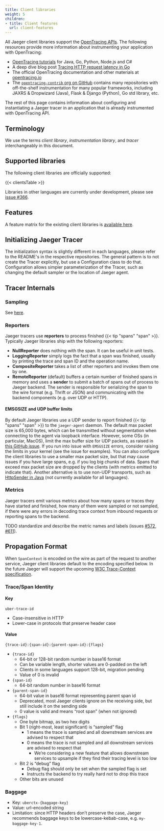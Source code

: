 ```yaml
---
title: Client libraries
weight: 5
children:
- title: Client features
  url: client-features
---
```


All Jaeger client libraries support the [OpenTracing APIs](http://opentracing.io). The following resources provide more information about instrumenting your application with OpenTracing:

* [OpenTracing tutorials](https://github.com/yurishkuro/opentracing-tutorial) for Java, Go, Python, Node.js and C#
* A deep dive blog post [Tracing HTTP request latency in Go][http-latency-medium]
* The official OpenTracing documentation and other materials at [opentracing.io](http://opentracing.io)
* The [`opentracing-contrib` org on GitHub](https://github.com/opentracing-contrib) contains many repositories with off-the-shelf instrumentation for many popular frameworks, including JAXRS & Dropwizard (Java), Flask & Django (Python), Go std library, etc.

The rest of this page contains information about configuring and instantiating a Jaeger tracer in an application that is already instrumented with OpenTracing API.

## Terminology

We use the terms *client library*, *instrumentation library*, and *tracer* interchangeably in this document.

## Supported libraries

The following client libraries are officially supported:

{{< clientsTable >}}

Libraries in other languages are currently under development, please see [issue #366](https://github.com/jaegertracing/jaeger/issues/366).

## Features

A feature matrix for the existing client libraries is [available here](../client-features/).

## Initializing Jaeger Tracer

The initialization syntax is slightly different in each languages, please refer to the README's in the respective repositories.
The general pattern is to not create the Tracer explicitly, but use a Configuration class to do that.  Configuration allows
simpler parameterization of the Tracer, such as changing the default sampler or the location of Jaeger agent.

## Tracer Internals

### Sampling

See [here](../sampling#client-sampling-configuration).

### Reporters

Jaeger tracers use **reporters** to process finished {{< tip "spans" "span" >}}. Typically Jaeger libraries ship with the following reporters:

* **NullReporter** does nothing with the span. It can be useful in unit tests.
* **LoggingReporter** simply logs the fact that a span was finished, usually by printing the trace and span ID and the operation name.
* **CompositeReporter** takes a list of other reporters and invokes them one by one.
* **RemoteReporter** (default) buffers a certain number of finished spans in memory and uses a **sender** to submit a batch of spans out of process to Jaeger backend. The sender is responsible for serializing the span to the wire format (e.g. Thrift or JSON) and communicating with the backend components (e.g. over UDP or HTTP).

#### EMSGSIZE and UDP buffer limits

By default Jaeger libraries use a UDP sender to report finished {{< tip "spans" "span" >}} to the `jaeger-agent` daemon.
The default max packet size is 65,000 bytes, which can be transmitted without segmentation when
connecting to the agent via loopback interface. However, some OSs (in particular, MacOS), limit
the max buffer size for UDP packets, as raised in [this GitHub issue](https://github.com/uber/jaeger-client-node/issues/124).
If you run into issue with `EMSGSIZE` errors, consider raising the limits in your kernel (see the issue for examples).
You can also configure the client libraries to use a smaller max packet size, but that may cause
issues if you have large spans, e.g. if you log big chunks of data. Spans that exceed max packet size
are dropped by the clients (with metrics emitted to indicate that). Another alternative is
to use non-UDP transports, such as [HttpSender in Java][HttpSender] (not currently available for all languages).

### Metrics

Jaeger tracers emit various metrics about how many spans or traces they have started and finished, how many of them were sampled or not sampled, if there were any errors in decoding trace context from inbound requests or reporting spans to the backend.

TODO standardize and describe the metric names and labels (issues [#572](https://github.com/jaegertracing/jaeger/issues/572), [#611](https://github.com/jaegertracing/jaeger/issues/611)).

## Propagation Format

When `SpanContext` is encoded on the wire as part of the request to another service, Jaeger client libraries default to the encoding specified below. In the future Jaeger will support the upcoming [W3C Trace-Context specification](https://github.com/w3c/distributed-tracing).

### Trace/Span Identity

#### Key

`uber-trace-id`

* Case-insensitive in HTTP
* Lower-case in protocols that preserve header case

#### Value

`{trace-id}:{span-id}:{parent-span-id}:{flags}`

* `{trace-id}`
    * 64-bit or 128-bit random number in base16 format
    * Can be variable length, shorter values are 0-padded on the left
    * Clients in some languages support 128-bit, migration pending
    * Value of 0 is invalid
* `{span-id}`
    * 64-bit random number in base16 format
* `{parent-span-id}`
    * 64-bit value in base16 format representing parent span id
    * Deprecated, most Jaeger clients ignore on the receiving side, but still include it on the sending side
    * 0 value is valid and means “root span” (when not ignored)
* `{flags}`
    * One byte bitmap, as two hex digits
    * Bit 1 (right-most, least significant) is “sampled” flag
        * 1 means the trace is sampled and all downstream services are advised to respect that
        * 0 means the trace is not sampled and all downstream services are advised to respect that
            * We’re considering a new feature that allows downstream services to upsample if they find their tracing level is too low
    * Bit 2 is “debug” flag
        * Debug flag should only be set when the sampled flag is set
        * Instructs the backend to try really hard not to drop this trace
    * Other bits are unused

### Baggage

* Key: `uberctx-{baggage-key}`
* Value: url-encoded string
* Limitation: since HTTP headers don’t preserve the case, Jaeger recommends baggage keys to be lowercase-kebab-case,
e.g. `my-baggage-key-1`.



[HttpSender]: https://github.com/jaegertracing/jaeger-client-java/blob/master/jaeger-thrift/src/main/java/io/jaegertracing/thrift/internal/senders/HttpSender.java
[http-latency-medium]: https://medium.com/@YuriShkuro/tracing-http-request-latency-in-go-with-opentracing-7cc1282a100a
